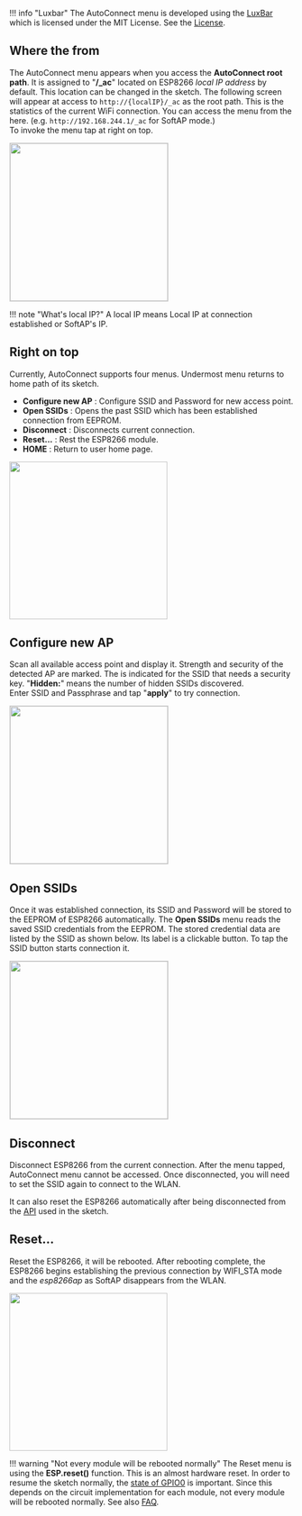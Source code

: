 !!! info "Luxbar"
    The AutoConnect menu is developed using the [LuxBar](https://github.com/balzss/luxbar) which is licensed under the MIT License. See the [License](license.md).

## <i class="fa fa-external-link"></i> Where the from

The AutoConnect menu appears when you access the **AutoConnect root path**. It is assigned to "**/_ac**" located on ESP8266 *local IP address* by default. This location can be changed in the sketch. The following screen will appear at access to `http://{localIP}/_ac` as the root path. This is the statistics of the current WiFi connection. You can access the menu from the here. (e.g. `http://192.168.244.1/_ac` for SoftAP mode.)  
To invoke the menu tap <i class="fa fa-bars"></i> at right on top.

<img src="../images/_ac.png" style="border-style:solid;border-width:1px;border-color:lightgrey;width:280px;" />

!!! note "What's local IP?"
    A local IP means Local IP at connection established or SoftAP's IP.

## <i class="fa fa-bars"></i> Right on top

Currently, AutoConnect supports four menus. Undermost menu returns to home path of its sketch.

- **Configure new AP** : Configure SSID and Password for new access point.
- **Open SSIDs** : Opens the past SSID which has been established connection from EEPROM.
- **Disconnect** : Disconnects current connection.
- **Reset...** : Rest the ESP8266 module.
- **HOME** : Return to user home page.

<img src="../images/menu.png" style="width:280px;" />

## <i class="fa fa-bars"></i> Configure new AP

Scan all available access point and display it. Strength and security of the detected AP are marked. The <i class="fa fa-lock"></i> is indicated for the SSID that needs a security key. "**Hidden:**" means the number of hidden SSIDs discovered.  
Enter SSID and Passphrase and tap "**apply**" to try connection. 

<img src="../images/newap.png" style="border-style:solid;border-width:1px;border-color:lightgrey;width:280px;" />

## <i class="fa fa-bars"></i> Open SSIDs

Once it was established connection, its SSID and Password will be stored to the EEPROM of ESP8266 automatically. The **Open SSIDs** menu reads the saved SSID credentials from the EEPROM. The stored credential data are listed by the SSID as shown below. Its label is a clickable button. To tap the SSID button starts connection it.

<img src="../images/open.png" style="border-style:solid;border-width:1px;border-color:lightgrey;width:280px;" />

## <i class="fa fa-bars"></i> Disconnect

Disconnect ESP8266 from the current connection. After the menu tapped, AutoConnect menu cannot be accessed. Once disconnected, you will need to set the SSID again to connect to the WLAN.

It can also reset the ESP8266 automatically after being disconnected from the [API](api.md#autoreset) used in the sketch.

## <i class="fa fa-bars"></i> Reset...

Reset the ESP8266, it will be rebooted. After rebooting complete, the ESP8266 begins establishing the previous connection by WIFI_STA mode and the *esp8266ap* as SoftAP disappears from the WLAN.

<img src="../images/resetting.png" style="width:280px;" />

!!! warning "Not every module will be rebooted normally"
    The Reset menu is using the **ESP.reset()** function. This is an almost hardware reset. In order to resume the sketch normally, the [state of GPIO0](https://github.com/esp8266/esp8266-wiki/wiki/Boot-Process#esp-boot-modes) is important. Since this depends on the circuit implementation for each module, not every module will be rebooted normally. See also [FAQ](faq.md#hang-up-after-reset).